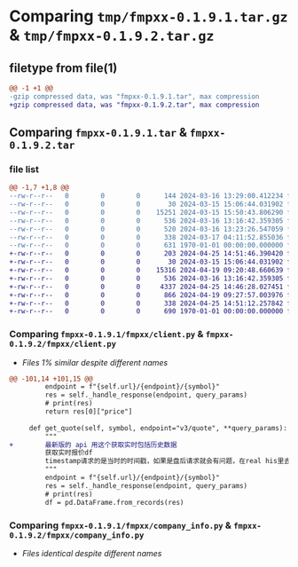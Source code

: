 # Comparing `tmp/fmpxx-0.1.9.1.tar.gz` & `tmp/fmpxx-0.1.9.2.tar.gz`

## filetype from file(1)

```diff
@@ -1 +1 @@
-gzip compressed data, was "fmpxx-0.1.9.1.tar", max compression
+gzip compressed data, was "fmpxx-0.1.9.2.tar", max compression
```

## Comparing `fmpxx-0.1.9.1.tar` & `fmpxx-0.1.9.2.tar`

### file list

```diff
@@ -1,7 +1,8 @@
--rw-r--r--   0        0        0      144 2024-03-16 13:29:00.412234 fmpxx-0.1.9.1/README.md
--rw-r--r--   0        0        0       30 2024-03-15 15:06:44.031902 fmpxx-0.1.9.1/fmpxx/__init__.py
--rw-r--r--   0        0        0    15251 2024-03-15 15:50:43.806290 fmpxx-0.1.9.1/fmpxx/client.py
--rw-r--r--   0        0        0      536 2024-03-16 13:16:42.359305 fmpxx-0.1.9.1/fmpxx/company_info.py
--rw-r--r--   0        0        0      520 2024-03-16 13:23:26.547059 fmpxx-0.1.9.1/fmpxx/quote.py
--rw-r--r--   0        0        0      338 2024-03-17 04:11:52.855036 fmpxx-0.1.9.1/pyproject.toml
--rw-r--r--   0        0        0      631 1970-01-01 00:00:00.000000 fmpxx-0.1.9.1/PKG-INFO
+-rw-r--r--   0        0        0      203 2024-04-25 14:51:46.390420 fmpxx-0.1.9.2/README.md
+-rw-r--r--   0        0        0       30 2024-03-15 15:06:44.031902 fmpxx-0.1.9.2/fmpxx/__init__.py
+-rw-r--r--   0        0        0    15316 2024-04-19 09:20:48.660639 fmpxx-0.1.9.2/fmpxx/client.py
+-rw-r--r--   0        0        0      536 2024-03-16 13:16:42.359305 fmpxx-0.1.9.2/fmpxx/company_info.py
+-rw-r--r--   0        0        0     4337 2024-04-25 14:46:28.027451 fmpxx-0.1.9.2/fmpxx/financials.py
+-rw-r--r--   0        0        0      866 2024-04-19 09:27:57.003976 fmpxx-0.1.9.2/fmpxx/quote.py
+-rw-r--r--   0        0        0      338 2024-04-25 14:51:12.257842 fmpxx-0.1.9.2/pyproject.toml
+-rw-r--r--   0        0        0      690 1970-01-01 00:00:00.000000 fmpxx-0.1.9.2/PKG-INFO
```

### Comparing `fmpxx-0.1.9.1/fmpxx/client.py` & `fmpxx-0.1.9.2/fmpxx/client.py`

 * *Files 1% similar despite different names*

```diff
@@ -101,14 +101,15 @@
         endpoint = f"{self.url}/{endpoint}/{symbol}"
         res = self._handle_response(endpoint, query_params)
         # print(res)
         return res[0]["price"]
 
     def get_quote(self, symbol, endpoint="v3/quote", **query_params):
         """
+        最新版的 api 用这个获取实时包括历史数据
         获取实时报价df
         timestamp请求的是当时的时间戳，如果是盘后请求就会有问题，在real his里去重
         """
         endpoint = f"{self.url}/{endpoint}/{symbol}"
         res = self._handle_response(endpoint, query_params)
         # print(res)
         df = pd.DataFrame.from_records(res)
```

### Comparing `fmpxx-0.1.9.1/fmpxx/company_info.py` & `fmpxx-0.1.9.2/fmpxx/company_info.py`

 * *Files identical despite different names*

